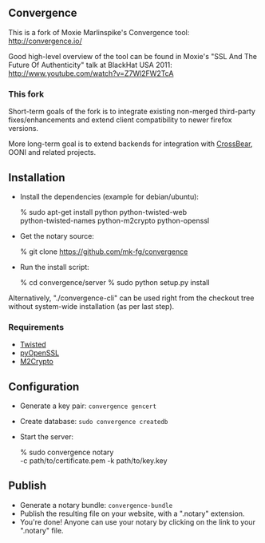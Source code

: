 Convergence
--------------------

This is a fork of Moxie Marlinspike's Convergence tool: http://convergence.io/

Good high-level overview of the tool can be found in Moxie's "SSL And The Future
Of Authenticity" talk at BlackHat USA 2011: http://www.youtube.com/watch?v=Z7Wl2FW2TcA

### This fork

Short-term goals of the fork is to integrate existing non-merged third-party
fixes/enhancements and extend client compatibility to newer firefox versions.

More long-term goal is to extend backends for integration with
[CrossBear](https://pki.net.in.tum.de/), OONI and related projects.


Installation
--------------------

 - Install the dependencies (example for debian/ubuntu):

	% sudo apt-get install python python-twisted-web \
	  python-twisted-names python-m2crypto python-openssl

 - Get the notary source:

	% git clone https://github.com/mk-fg/convergence

 - Run the install script:

	% cd convergence/server
	% sudo python setup.py install

Alternatively, "./convergence-cli" can be used right from the checkout tree
without system-wide installation (as per last step).

### Requirements

 - [Twisted](https://pypi.python.org/pypi/Twisted)
 - [pyOpenSSL](https://pypi.python.org/pypi/pyOpenSSL)
 - [M2Crypto](https://pypi.python.org/pypi/M2Crypto)


Configuration
--------------------

 - Generate a key pair: `convergence gencert`

 - Create database: `sudo convergence createdb`

 - Start the server:

	% sudo convergence notary \
	  -c path/to/certificate.pem -k path/to/key.key


Publish
--------------------

 - Generate a notary bundle: `convergence-bundle`
 - Publish the resulting file on your website, with a ".notary" extension.
 - You're done! Anyone can use your notary by clicking on the link to your ".notary" file.
